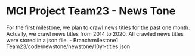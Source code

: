 # MCI Project Team23 - News Tone

  For the first milestone, we plan to crawl news titles for the past one month. 
  Actually, we crawl news titles from 2014 to 2020.
  All crawled news titles were stored in a json file.
    - Branch:milestone1 Team23/code/newstone/newstone/10yr-titles.json
